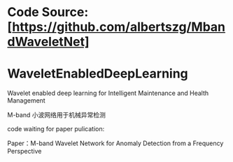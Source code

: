 # Code Source: [https://github.com/albertszg/MbandWaveletNet]

# WaveletEnabledDeepLearning
Wavelet enabled deep learning for Intelligent Maintenance and Health Management

M-band 小波网络用于机械异常检测

code waiting for paper pulication:

Paper：M-band Wavelet Network for Anomaly Detection from a Frequency Perspective
